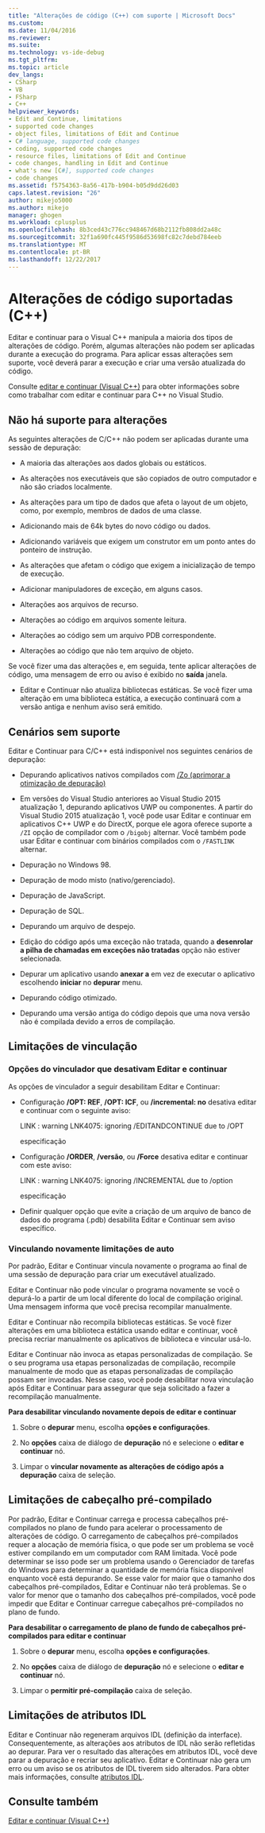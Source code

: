 ```yaml
---
title: "Alterações de código (C++) com suporte | Microsoft Docs"
ms.custom: 
ms.date: 11/04/2016
ms.reviewer: 
ms.suite: 
ms.technology: vs-ide-debug
ms.tgt_pltfrm: 
ms.topic: article
dev_langs:
- CSharp
- VB
- FSharp
- C++
helpviewer_keywords:
- Edit and Continue, limitations
- supported code changes
- object files, limitations of Edit and Continue
- C# language, supported code changes
- coding, supported code changes
- resource files, limitations of Edit and Continue
- code changes, handling in Edit and Continue
- what's new [C#], supported code changes
- code changes
ms.assetid: f5754363-8a56-417b-b904-b05d9dd26d03
caps.latest.revision: "26"
author: mikejo5000
ms.author: mikejo
manager: ghogen
ms.workload: cplusplus
ms.openlocfilehash: 8b3ced43c776cc948467d68b2112fb808dd2a48c
ms.sourcegitcommit: 32f1a690fc445f9586d53698fc82c7debd784eeb
ms.translationtype: MT
ms.contentlocale: pt-BR
ms.lasthandoff: 12/22/2017
---
```

# <a name="supported-code-changes-c"></a>Alterações de código suportadas (C++)
Editar e continuar para o Visual C++ manipula a maioria dos tipos de alterações de código. Porém, algumas alterações não podem ser aplicadas durante a execução do programa. Para aplicar essas alterações sem suporte, você deverá parar a execução e criar uma versão atualizada do código.  
  
 Consulte [editar e continuar (Visual C++)](../debugger/edit-and-continue-visual-cpp.md) para obter informações sobre como trabalhar com editar e continuar para C++ no Visual Studio.  
  
##  <a name="BKMK_Unsupported_changes"></a>Não há suporte para alterações  
 As seguintes alterações de C/C++ não podem ser aplicadas durante uma sessão de depuração:  
  
-   A maioria das alterações aos dados globais ou estáticos.  
  
-   As alterações nos executáveis que são copiados de outro computador e não são criados localmente.  
  
-   As alterações para um tipo de dados que afeta o layout de um objeto, como, por exemplo, membros de dados de uma classe.  
  
-   Adicionando mais de 64k bytes do novo código ou dados.  
  
-   Adicionando variáveis que exigem um construtor em um ponto antes do ponteiro de instrução.  
  
-   As alterações que afetam o código que exigem a inicialização de tempo de execução.  
  
-   Adicionar manipuladores de exceção, em alguns casos.  
  
-   Alterações aos arquivos de recurso.  
  
-   Alterações ao código em arquivos somente leitura.  
  
-   Alterações ao código sem um arquivo PDB correspondente.  
  
-   Alterações ao código que não tem arquivo de objeto.  
  
 Se você fizer uma das alterações e, em seguida, tente aplicar alterações de código, uma mensagem de erro ou aviso é exibido no **saída** janela.  
  
-   Editar e Continuar não atualiza bibliotecas estáticas. Se você fizer uma alteração em uma biblioteca estática, a execução continuará com a versão antiga e nenhum aviso será emitido.  
  
##  <a name="BKMK_Unsupported_scenarios"></a>Cenários sem suporte  
 Editar e Continuar para C/C++ está indisponível nos seguintes cenários de depuração:  
  
-   Depurando aplicativos nativos compilados com [/Zo (aprimorar a otimização de depuração)](/cpp/build/reference/zo-enhance-optimized-debugging)  
  
-   Em versões do Visual Studio anteriores ao Visual Studio 2015 atualização 1, depurando aplicativos UWP ou componentes. A partir do Visual Studio 2015 atualização 1, você pode usar Editar e continuar em aplicativos C++ UWP e do DirectX, porque ele agora oferece suporte a `/ZI` opção de compilador com o `/bigobj` alternar. Você também pode usar Editar e continuar com binários compilados com o `/FASTLINK` alternar.  
  
-   Depuração no Windows 98.  
  
-   Depuração de modo misto (nativo/gerenciado).  
  
-   Depuração de JavaScript.  
  
-   Depuração de SQL.  
  
-   Depurando um arquivo de despejo.  
  
-   Edição do código após uma exceção não tratada, quando a **desenrolar a pilha de chamadas em exceções não tratadas** opção não estiver selecionada.  
  
-   Depurar um aplicativo usando **anexar a** em vez de executar o aplicativo escolhendo **iniciar** no **depurar** menu.  
  
-   Depurando código otimizado.  
  
-   Depurando uma versão antiga do código depois que uma nova versão não é compilada devido a erros de compilação.  
  
##  <a name="BKMK_Linking_limitations"></a>Limitações de vinculação  
  
###  <a name="BKMK_Linker_options_that_disable_Edit_and_Continue"></a>Opções do vinculador que desativam Editar e continuar  
 As opções de vinculador a seguir desabilitam Editar e Continuar:  
  
-   Configuração **/OPT: REF**, **/OPT: ICF**, ou **/incremental: no** desativa editar e continuar com o seguinte aviso:  
  
     LINK : warning LNK4075: ignoring /EDITANDCONTINUE due to /OPT  
  
     especificação  
  
-   Configuração **/ORDER**, **/versão**, ou **/Force** desativa editar e continuar com este aviso:  
  
     LINK : warning LNK4075: ignoring /INCREMENTAL due to /option  
  
     especificação  
  
-   Definir qualquer opção que evite a criação de um arquivo de banco de dados do programa (.pdb) desabilita Editar e Continuar sem aviso específico.  
  
###  <a name="BKMK_Auto_relinking_limitations"></a>Vinculando novamente limitações de auto  
 Por padrão, Editar e Continuar vincula novamente o programa ao final de uma sessão de depuração para criar um executável atualizado.  
  
 Editar e Continuar não pode vincular o programa novamente se você o depurá-lo a partir de um local diferente do local de compilação original. Uma mensagem informa que você precisa recompilar manualmente.  
  
 Editar e Continuar não recompila bibliotecas estáticas. Se você fizer alterações em uma biblioteca estática usando editar e continuar, você precisa recriar manualmente os aplicativos de biblioteca e vincular usá-lo.  
  
 Editar e Continuar não invoca as etapas personalizadas de compilação. Se o seu programa usa etapas personalizadas de compilação, recompile manualmente de modo que as etapas personalizadas de compilação possam ser invocadas. Nesse caso, você pode desabilitar nova vinculação após Editar e Continuar para assegurar que seja solicitado a fazer a recompilação manualmente.  
  
 **Para desabilitar vinculando novamente depois de editar e continuar**  
  
1.  Sobre o **depurar** menu, escolha **opções e configurações**.  
  
2.  No **opções** caixa de diálogo de **depuração** nó e selecione o **editar e continuar** nó.  
  
3.  Limpar o **vincular novamente as alterações de código após a depuração** caixa de seleção.  
  
##  <a name="BKMK_Precompiled_Header_Limitations"></a>Limitações de cabeçalho pré-compilado  
 Por padrão, Editar e Continuar carrega e processa cabeçalhos pré-compilados no plano de fundo para acelerar o processamento de alterações de código. O carregamento de cabeçalhos pré-compilados requer a alocação de memória física, o que pode ser um problema se você estiver compilando em um computador com RAM limitada. Você pode determinar se isso pode ser um problema usando o Gerenciador de tarefas do Windows para determinar a quantidade de memória física disponível enquanto você está depurando. Se esse valor for maior que o tamanho dos cabeçalhos pré-compilados, Editar e Continuar não terá problemas. Se o valor for menor que o tamanho dos cabeçalhos pré-compilados, você pode impedir que Editar e Continuar carregue cabeçalhos pré-compilados no plano de fundo.  
  
 **Para desabilitar o carregamento de plano de fundo de cabeçalhos pré-compilados para editar e continuar**  
  
1.  Sobre o **depurar** menu, escolha **opções e configurações**.  
  
2.  No **opções** caixa de diálogo de **depuração** nó e selecione o **editar e continuar** nó.  
  
3.  Limpar o **permitir pré-compilação** caixa de seleção.  
  
##  <a name="BKMK_IDL_Attribute_Limitations"></a>Limitações de atributos IDL  
 Editar e Continuar não regeneram arquivos IDL (definição da interface). Consequentemente, as alterações aos atributos de IDL não serão refletidas ao depurar. Para ver o resultado das alterações em atributos IDL, você deve parar a depuração e recriar seu aplicativo. Editar e Continuar não gera um erro ou um aviso se os atributos de IDL tiverem sido alterados. Para obter mais informações, consulte [atributos IDL](/cpp/windows/idl-attributes).  
  
## <a name="see-also"></a>Consulte também  
 [Editar e continuar (Visual C++)](../debugger/edit-and-continue-visual-cpp.md)